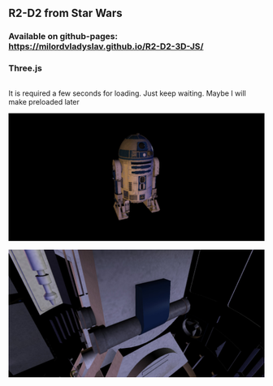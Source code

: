 ## R2-D2 from Star Wars

### Available on github-pages:  https://milordvladyslav.github.io/R2-D2-3D-JS/

### Three.js

```

```

It is required a few seconds for loading. Just keep waiting. Maybe I will make preloaded later 

![alt text](r2d2.jpg "R2D2")

![alt text](r2d2inside.jpg "R2D2 inside")
